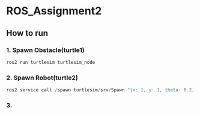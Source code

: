 # ROS_Assignment2

## How to run
### 1. Spawn Obstacle(turtle1)
```python
ros2 run turtlesim turtlesim_node
```

### 2. Spawn Robot(turtle2)
```python
ros2 service call /spawn turtlesim/srv/Spawn "{x: 1, y: 1, theta: 0.2, name: 'turtle2'}"
```

### 3.
